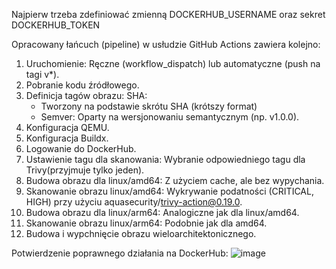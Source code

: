 Najpierw trzeba zdefiniować zmienną DOCKERHUB_USERNAME oraz sekret DOCKERHUB_TOKEN

Opracowany łańcuch (pipeline) w usłudzie GitHub Actions zawiera kolejno:
  1. Uruchomienie: Ręczne (workflow_dispatch) lub automatyczne (push na tagi v*).
  2. Pobranie kodu źródłowego.
  3. Definicja tagów obrazu: SHA:
       - Tworzony na podstawie skrótu SHA (krótszy format)
       - Semver: Oparty na wersjonowaniu semantycznym (np. v1.0.0).
  4. Konfiguracja QEMU.
  5. Konfiguracja Buildx.
  6. Logowanie do DockerHub.
  7. Ustawienie tagu dla skanowania: Wybranie odpowiedniego tagu dla Trivy(przyjmuje tylko jeden).
  8. Budowa obrazu dla linux/amd64: Z użyciem cache, ale bez wypychania.
  9. Skanowanie obrazu linux/amd64: Wykrywanie podatności (CRITICAL, HIGH) przy użyciu aquasecurity/trivy-action@0.19.0.
  10. Budowa obrazu dla linux/arm64: Analogiczne jak dla linux/amd64.
  11. Skanowanie obrazu linux/arm64: Podobnie jak dla amd64.
  12. Budowa i wypchnięcie obrazu wieloarchitektonicznego.


Potwierdzenie poprawnego działania na DockerHub:
![image](https://github.com/user-attachments/assets/8d7d8c7b-640a-4baa-826e-fc6958a3b18e)


